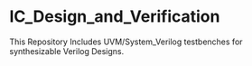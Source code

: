 # IC_Design_and_Verification
This Repository Includes UVM/System_Verilog testbenches for synthesizable Verilog Designs.
